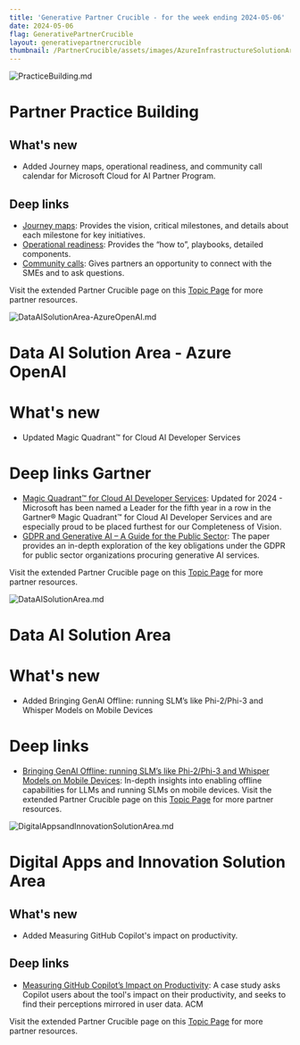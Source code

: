 ```yaml
---
title: 'Generative Partner Crucible - for the week ending 2024-05-06'
date: 2024-05-06
flag: GenerativePartnerCrucible
layout: generativepartnercrucible
thumbnail: /PartnerCrucible/assets/images/AzureInfrastructureSolutionArea.md-image.png
---
```


![ PracticeBuilding.md ]( /PartnerCrucible/assets/images/2024-05-06-PracticeBuilding.md-image.png )

# Partner Practice Building

## What's new

- Added Journey maps, operational readiness, and community call calendar for Microsoft Cloud for AI Partner Program.

## Deep links

- [Journey maps](https://partner.microsoft.com/en-us/resources/collection/microsoft-transformational-changes#/): Provides the vision, critical milestones, and details about each milestone for key initiatives.
- [Operational readiness](https://partner.microsoft.com/en-US/resources): Provides the “how to”, playbooks, detailed components.
- [Community calls](https://globalpbocomm.eventbuilder.com/PartnerBusinessOperationsWebinars?source=JM): Gives partners an opportunity to connect with the SMEs and to ask questions.

Visit the extended Partner Crucible page on this [Topic Page](https://lagimik.github.io/PartnerCrucible/PracticeBuilding) for more partner resources.


![ DataAISolutionArea-AzureOpenAI.md ]( /PartnerCrucible/assets/images/2024-05-06-DataAISolutionArea-AzureOpenAI.md-image.png )

# Data AI Solution Area - Azure OpenAI

# What's new

- Updated Magic Quadrant™ for Cloud AI Developer Services

# Deep links Gartner 

- [Magic Quadrant™ for Cloud AI Developer Services](https://azure.microsoft.com/en-us/blog/microsoft-is-a-leader-in-the-2024-gartner-magic-quadrant-for-cloud-ai-developer-services/): Updated for 2024 - Microsoft has been named a Leader for the fifth year in a row in the Gartner® Magic Quadrant™ for Cloud AI Developer Services and are especially proud to be placed furthest for our Completeness of Vision.
- [GDPR and Generative AI – A Guide for the Public Sector](https://wwps.microsoft.com/blog/GDPR-GenAI): The paper provides an in-depth exploration of the key obligations under the GDPR for public sector organizations procuring generative AI services.

Visit the extended Partner Crucible page on this [Topic Page](https://lagimik.github.io/PartnerCrucible/DataAISolutionArea-AzureOpenAI) for more partner resources.


![ DataAISolutionArea.md ]( /PartnerCrucible/assets/images/2024-05-06-DataAISolutionArea.md-image.png )

# Data AI Solution Area

# What's new

- Added Bringing GenAI Offline: running SLM’s like Phi-2/Phi-3 and Whisper Models on Mobile Devices

# Deep links

- [Bringing GenAI Offline: running SLM’s like Phi-2/Phi-3 and Whisper Models on Mobile Devices](https://techcommunity.microsoft.com/t5/ai-machine-learning-blog/bringing-genai-offline-running-slm-s-like-phi-2-phi-3-and/ba-p/4128056): In-depth insights into enabling offline capabilities for LLMs and running SLMs on mobile devices.
Visit the extended Partner Crucible page on this [Topic Page](https://lagimik.github.io/PartnerCrucible/DataAISolutionArea) for more partner resources.

![ DigitalAppsandInnovationSolutionArea.md ]( /PartnerCrucible/assets/images/2024-05-06-DigitalAppsandInnovationSolutionArea.md-image.png )

# Digital Apps and Innovation Solution Area

## What's new

- Added Measuring GitHub Copilot's impact on productivity.

## Deep links

- [Measuring GitHub Copilot’s Impact on Productivity](https://cacm.acm.org/research/measuring-github-copilots-impact-on-productivity/): A case study asks Copilot users about the tool's impact on their productivity, and seeks to find their perceptions mirrored in user data. ACM

Visit the extended Partner Crucible page on this [Topic Page](https://lagimik.github.io/PartnerCrucible/DigitalAppsandInnovationSolutionArea) for more partner resources.